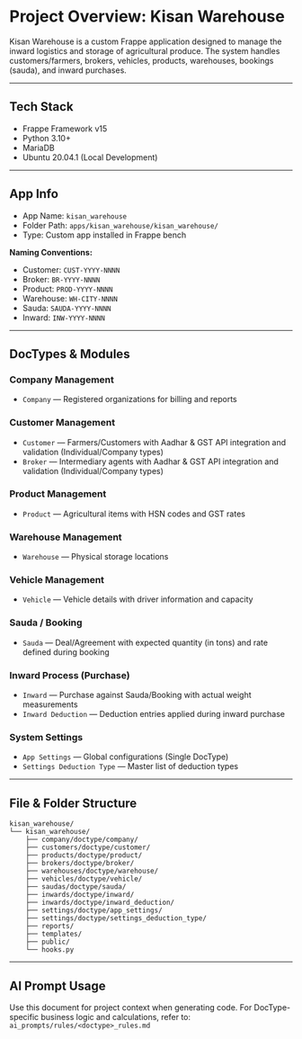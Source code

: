 # Project Overview: Kisan Warehouse

Kisan Warehouse is a custom Frappe application designed to manage the inward logistics and storage of agricultural produce. The system handles customers/farmers, brokers, vehicles, products, warehouses, bookings (sauda), and inward purchases.

---

## Tech Stack

- Frappe Framework v15
- Python 3.10+
- MariaDB
- Ubuntu 20.04.1 (Local Development)

---

## App Info

- App Name: `kisan_warehouse`
- Folder Path: `apps/kisan_warehouse/kisan_warehouse/`
- Type: Custom app installed in Frappe bench

**Naming Conventions:**
- Customer: `CUST-YYYY-NNNN`
- Broker: `BR-YYYY-NNNN` 
- Product: `PROD-YYYY-NNNN`
- Warehouse: `WH-CITY-NNNN`
- Sauda: `SAUDA-YYYY-NNNN`
- Inward: `INW-YYYY-NNNN`

---

## DocTypes & Modules

### Company Management
- `Company` — Registered organizations for billing and reports

### Customer Management  
- `Customer` — Farmers/Customers with Aadhar & GST API integration and validation (Individual/Company types)
- `Broker` — Intermediary agents with Aadhar & GST API integration and validation (Individual/Company types)

### Product Management
- `Product` — Agricultural items with HSN codes and GST rates

### Warehouse Management
- `Warehouse` — Physical storage locations

### Vehicle Management
- `Vehicle` — Vehicle details with driver information and capacity

### Sauda / Booking
- `Sauda` — Deal/Agreement with expected quantity (in tons) and rate defined during booking

### Inward Process (Purchase)
- `Inward` — Purchase against Sauda/Booking with actual weight measurements
- `Inward Deduction` — Deduction entries applied during inward purchase

### System Settings
- `App Settings` — Global configurations (Single DocType)
- `Settings Deduction Type` — Master list of deduction types

---

## File & Folder Structure

```
kisan_warehouse/
└── kisan_warehouse/
    ├── company/doctype/company/
    ├── customers/doctype/customer/
    ├── products/doctype/product/
    ├── brokers/doctype/broker/
    ├── warehouses/doctype/warehouse/
    ├── vehicles/doctype/vehicle/
    ├── saudas/doctype/sauda/
    ├── inwards/doctype/inward/
    ├── inwards/doctype/inward_deduction/
    ├── settings/doctype/app_settings/
    ├── settings/doctype/settings_deduction_type/
    ├── reports/
    ├── templates/
    ├── public/
    └── hooks.py
```

---

## AI Prompt Usage

Use this document for project context when generating code. For DocType-specific business logic and calculations, refer to: `ai_prompts/rules/<doctype>_rules.md`

